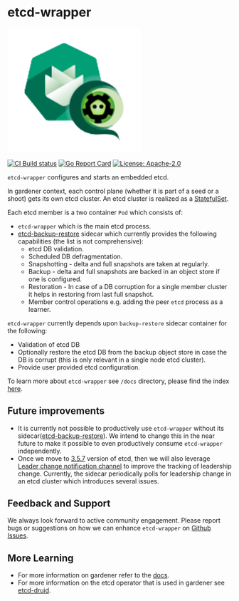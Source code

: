 # etcd-wrapper

<img src="logo/etcd-wrapper-logo.png" style="width:300px">

[![CI Build status](https://concourse.ci.gardener.cloud/api/v1/teams/gardener/pipelines/etcd-wrapper-main/jobs/main-head-update-job/badge)](https://concourse.ci.gardener.cloud/api/v1/teams/gardener/pipelines/etcd-wrapper-main/jobs/main-head-update-job)
[![Go Report Card](https://goreportcard.com/badge/github.com/gardener/etcd-wrapper)](https://goreportcard.com/report/github.com/gardener/etcd-wrapper)
[![License: Apache-2.0](https://img.shields.io/badge/License-Apache--2.0-blue.svg)](LICENSE)

`etcd-wrapper` configures and starts an embedded etcd.

In gardener context, each control plane (whether it is part of a seed or a shoot) gets its own etcd cluster.
An etcd cluster is realized as a [StatefulSet](https://kubernetes.io/docs/concepts/workloads/controllers/statefulset/).

Each etcd member is a two container `Pod` which consists of:
* `etcd-wrapper` which is the main etcd process.
* [etcd-backup-restore](https://github.com/gardener/etcd-backup-restore) sidecar which currently provides the following
  capabilities (the list is not comprehensive):
    * etcd DB validation.
    * Scheduled DB defragmentation.
    * Snapshotting - delta and full snapshots are taken at regularly.
    * Backup - delta and full snapshots are backed in an object store if one is configured.
    * Restoration - In case of a DB corruption for a single member cluster it helps in restoring from last full
      snapshot.
    * Member control operations e.g. adding the peer `etcd` process as a learner.


`etcd-wrapper` currently depends upon `backup-restore` sidecar container for the following:
* Validation of etcd DB
* Optionally restore the etcd DB from the backup object store in case the DB is corrupt (this is only relevant in a single node etcd cluster).
* Provide user provided etcd configuration.

To learn more about `etcd-wrapper` see `/docs` directory, please find the index [here](docs/README.md).

## Future improvements
* It is currently not possible to productively use `etcd-wrapper` without its sidecar([etcd-backup-restore](https://github.com/gardener/etcd-backup-restore)).
We intend to change this in the near future to make it possible to even productively consume `etcd-wrapper` independently.
* Once we move to [3.5.7](https://github.com/etcd-io/etcd/releases/tag/v3.5.7) version of etcd, then we will also leverage [Leader change notification channel](https://github.com/etcd-io/etcd/blob/6a0bbf346256960cbbe0218d6ab13443ee93e8e3/server/etcdserver/server.go#L197-L204) 
to improve the tracking of leadership change. Currently, the sidecar periodically polls for leadership change in an etcd cluster which introduces several issues.

## Feedback and Support
We always look forward to active community engagement.
Please report bugs or suggestions on how we can enhance `etcd-wrapper` on [Github Issues](https://github.com/gardener/etcd-wrapper/issues).

## More Learning

* For more information on gardener refer to the [docs](https://github.com/gardener/gardener/tree/master/docs).
* For more information on the etcd operator that is used in gardener
  see [etcd-druid](https://github.com/gardener/etcd-druid).

